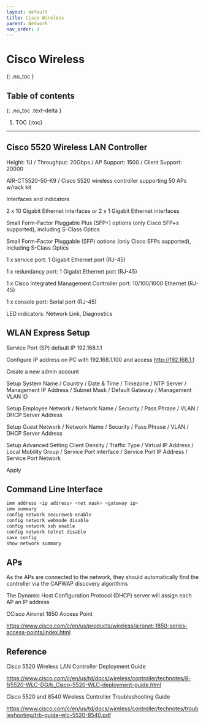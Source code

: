 ```yaml
---
layout: default
title: Cisco Wireless
parent: Network
nav_order: 3
---
```


# Cisco Wireless
{: .no_toc }

## Table of contents
{: .no_toc .text-delta }

1. TOC
{:toc}

---

## Cisco 5520 Wireless LAN Controller
Height: 1U / Throughput: 20Gbps / AP Support: 1500 / Client Support: 20000

AIR-CT5520-50-K9 / Cisco 5520 wireless controller supporting 50 APs w/rack kit

Interfaces and indicators

2 x 10 Gigabit Ethernet interfaces or 2 x 1 Gigabit Ethernet interfaces

Small Form-Factor Pluggable Plus (SFP+) options (only Cisco SFP+s supported), including S-Class Optics

Small Form-Factor Pluggable (SFP) options (only Cisco SFPs supported), including S-Class Optics

1 x service port: 1 Gigabit Ethernet port (RJ-45)

1 x redundancy port: 1 Gigabit Ethernet port (RJ-45)

1 x Cisco Integrated Management Controller port: 10/100/1000 Ethernet (RJ-45)

1 x console port: Serial port (RJ-45)

LED indicators: Network Link, Diagnostics

## WLAN Express Setup
Service Port (SP) default IP 192.168.1.1

Configure IP address on PC with 192.168.1.100 and access http://192.168.1.1

Create a new admin account

Setup System Name / Country / Date & Time / Timezone / NTP Server / Management IP Address / Subnet Mask / Default Gateway / Management VLAN ID

Setup Employee Network / Network Name / Security / Pass Phrase / VLAN / DHCP Server Address

Setup Guest Network / Network Name / Security / Pass Phrase / VLAN / DHCP Server Address

Setup Advanced Setting Client Density / Traffic Type / Virtual IP Address / Local Mobility Group / Service Port interface / Service Port IP Address / Service Port Network

Apply

## Command Line Interface
 ```js
imm address <ip address> <net mask> <gateway ip>
imm summary
config network secureweb enable
config network webmode disable
config network ssh enable
config network telnet disable
save config
show network summary
```

## APs
As the APs are connected to the network, they should automatically find the controller via the CAPWAP discovery algorithms

The Dynamic Host Configuration Protocol (DHCP) server will assign each AP an IP address

CCisco Aironet 1850 Access Point

https://www.cisco.com/c/en/us/products/wireless/aironet-1850-series-access-points/index.html

## Reference
Cisco 5520 Wireless LAN Controller Deployment Guide

https://www.cisco.com/c/en/us/td/docs/wireless/controller/technotes/8-1/5520-WLC-DG/b_Cisco-5520-WLC-deployment-guide.html

Cisco 5520 and 8540 Wireless Controller Troubleshooting Guide

https://www.cisco.com/c/en/us/td/docs/wireless/controller/technotes/troubleshooting/trb-guide-wlc-5520-8540.pdf